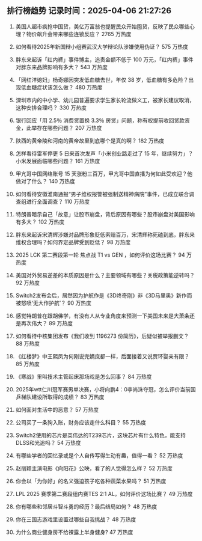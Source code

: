 
## 排行榜趋势 记录时间：2025-04-06 21:27:26
  
  1. 美国人超市疯抢中国货，美亿万富翁也提醒民众开始囤货，反映了民众哪些心理？物价飙升会带来哪些连锁反应？ 2765 万热度
    
  2. 如何看待2025年新国辩小组赛武汉大学辩论队涉嫌使用伪证？ 575 万热度
    
  3. 胖东来起诉「红内裤」事件博主，追责金额不低于 100 万元，「红内裤」事件对胖东来品牌影响有多大？ 543 万热度
    
  4. 「网红洋媳妇」杨奇娜因突发低血糖去世，年仅 38 岁，低血糖有多危险？出现低血糖症状该怎么做？ 480 万热度
    
  5. 深圳市内的中小学、幼儿园普遍要求学生家长轮流做义工，被家长建议取消，这种安排合理吗？ 330 万热度
    
  6. 银行回应「用 2.5％ 消费贷置换 3.3％ 房贷」问题，称有权提前收回贷款资金，此举存在哪些问题？ 207 万热度
    
  7. 陕西的黄帝陵和河南的黄帝故里到底哪个是真的啊？ 182 万热度
    
  8. 怎样看待雷军停更 5 日来首次发声「小米创业路走过了 15 年，继续努力」？小米发展面临哪些问题？ 161 万热度
    
  9. 甲亢哥中国网络账号 15 天涨粉三百万，甲亢哥中国直播为何如此受欢迎？他做对了什么？ 140 万热度
    
  10. 如何看待安徽淮南通报“男子维权报警被强制送精神病院”事件，已成立联合调查组进行全面调查？ 110 万热度
    
  11. 特朗普暗示自己「故意」让股市崩盘，背后原因有哪些？股市崩盘对美国影响有多大？ 102 万热度
    
  12. 胖东来起诉宋清辉涉嫌对品牌形象贬低索赔百万，宋清辉称死磕到底，胖东来维权合理吗？如何界定品牌受到贬低？ 98 万热度
    
  13. 2025 LCK 第二赛段第一轮 焦点战 T1 vs GEN ，如何评价这场比赛？ 94 万热度
    
  14. 美国对外贸易逆差的本质原因是什么？主要领域有哪些？关税政策能逆转吗？ 92 万热度
    
  15. Switch2发布会后，居然因为护航作是《3D咚奇刚》非《3D马里奥》新作而被怒喷‘无大作护航’？ 90 万热度
    
  16. 感觉特朗普在跟胡佛学，有没有人从专业角度来预测一下美国未来是大萧条还是再次伟大？ 89 万热度
    
  17. 如何看待中核集团发布《我们收到 1196273 份简历》，后疑似被举报删文？ 88 万热度
    
  18. 《红楼梦》中王熙凤为何刚说完嫡庶都一样，后面接着又说贾环娶亲有限？ 85 万热度
    
  19. 《寒战》里叫技术主管起床那场戏是怎么回事？ 84 万热度
    
  20. 2025年wtt仁川冠军赛男单决赛，小将向鹏4：0李尚洙夺冠，怎么评价当前国乒梯队建设所取得的成绩？ 83 万热度
    
  21. 如何面对生活中的恶意？ 57 万热度
    
  22. 公司买了一条狗入账，财务应该走什么科目？ 55 万热度
    
  23. Switch2使用的芯片是英伟达的T239芯片，这块芯片有什么特色，能支持DLSS和光追吗？ 54 万热度
    
  24. 有哪些学者的回忆录或是个人自传写得生动有趣，值得一看？ 52 万热度
    
  25. 赵丽颖主演电影《向阳花》公映，看了的人觉得怎么样？ 52 万热度
    
  26. 你会以「为你好」的名义强迫孩子吃各种蔬菜水果吗？ 51 万热度
    
  27. LPL 2025 赛季第二赛段组内赛TES 2:1 AL，如何评价这场比赛？ 49 万热度
    
  28. 你有哪些和邻居斗智斗勇的经历？最后结局如何？ 48 万热度
    
  29. 你在三国志游戏里设置过哪些自我挑战？ 48 万热度
    
  30. 为什么商业健身房不给裸露上半身健身? 47 万热度
    